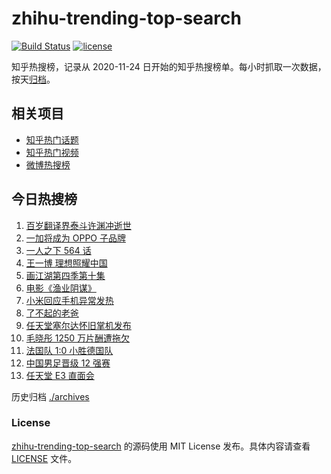 # zhihu-trending-top-search

[![Build Status](https://github.com/justjavac/zhihu-trending-top-search/workflows/ci/badge.svg?branch=main)](https://github.com/justjavac/zhihu-trending-top-search/actions)
[![license](https://img.shields.io/github/license/justjavac/zhihu-trending-top-search)](https://github.com/justjavac/zhihu-trending-top-search/blob/main/LICENSE)

知乎热搜榜，记录从 2020-11-24 日开始的知乎热搜榜单。每小时抓取一次数据，按天[归档](./archives)。

## 相关项目

- [知乎热门话题](https://github.com/justjavac/zhihu-trending-hot-questions)
- [知乎热门视频](https://github.com/justjavac/zhihu-trending-hot-video)
- [微博热搜榜](https://github.com/justjavac/weibo-trending-hot-search)

## 今日热搜榜

<!-- BEGIN -->
<!-- 最后更新时间 Fri Jun 18 2021 14:07:06 GMT+0800 (China Standard Time) -->

1. [百岁翻译界泰斗许渊冲逝世](https://www.zhihu.com/search?q=许渊冲)
2. [一加将成为 OPPO 子品牌](https://www.zhihu.com/search?q=一加)
3. [一人之下 564 话](https://www.zhihu.com/search?q=一人之下)
4. [王一博 理想照耀中国](https://www.zhihu.com/search?q=理想照耀中国)
5. [画江湖第四季第十集](https://www.zhihu.com/search?q=画江湖之不良人第四季)
6. [电影《渔业阴谋》](https://www.zhihu.com/search?q=渔业阴谋)
7. [小米回应手机异常发热](https://www.zhihu.com/search?q=小米)
8. [了不起的老爸](https://www.zhihu.com/search?q=了不起的老爸)
9. [任天堂塞尔达怀旧掌机发布](https://www.zhihu.com/search?q=塞尔达)
10. [毛晓彤 1250 万片酬遭拖欠](https://www.zhihu.com/search?q=毛晓彤)
11. [法国队 1:0 小胜德国队](https://www.zhihu.com/search?q=德法大战)
12. [中国男足晋级 12 强赛](https://www.zhihu.com/search?q=中国男足)
13. [任天堂 E3 直面会](https://www.zhihu.com/search?q=E3)

<!-- END -->

历史归档 [./archives](./archives)

### License

[zhihu-trending-top-search](https://github.com/justjavac/zhihu-trending-top-search)
的源码使用 MIT License 发布。具体内容请查看 [LICENSE](./LICENSE) 文件。
